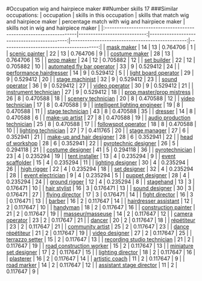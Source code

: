 #Occupation wig and hairpiece maker
##Number skills 17
###Similar occupations:
| occupation                                                        |   skills in this occupation |   skills that match wig and hairpiece maker |   percentage match with wig and hairpiece maker |   skills not in wig and hairpiece maker |
|:------------------------------------------------------------------|----------------------------:|--------------------------------------------:|------------------------------------------------:|----------------------------------------:|
| [mask maker](mask_maker.md)                                       |                          14 |                                          13 |                                        0.764706 |                                       1 |
| [scenic painter](scenic_painter.md)                               |                          22 |                                          13 |                                        0.764706 |                                       9 |
| [costume maker](costume_maker.md)                                 |                          28 |                                          13 |                                        0.764706 |                                      15 |
| [prop maker](prop_maker.md)                                       |                          24 |                                          12 |                                        0.705882 |                                      12 |
| [set builder](set_builder.md)                                     |                          22 |                                          12 |                                        0.705882 |                                      10 |
| [automated fly bar operator](automated_fly_bar_operator.md)       |                          33 |                                           9 |                                        0.529412 |                                      24 |
| [performance hairdresser](performance_hairdresser.md)             |                          14 |                                           9 |                                        0.529412 |                                       5 |
| [light board operator](light_board_operator.md)                   |                          29 |                                           9 |                                        0.529412 |                                      20 |
| [stage machinist](stage_machinist.md)                             |                          32 |                                           9 |                                        0.529412 |                                      23 |
| [sound operator](sound_operator.md)                               |                          36 |                                           9 |                                        0.529412 |                                      27 |
| [video operator](video_operator.md)                               |                          30 |                                           9 |                                        0.529412 |                                      21 |
| [instrument technician](instrument_technician.md)                 |                          27 |                                           9 |                                        0.529412 |                                      18 |
| [prop master/prop mistress](prop_master-prop_mistress.md)         |                          26 |                                           8 |                                        0.470588 |                                      18 |
| [scenery technician](scenery_technician.md)                       |                          20 |                                           8 |                                        0.470588 |                                      12 |
| [video technician](video_technician.md)                           |                          17 |                                           8 |                                        0.470588 |                                       9 |
| [intelligent lighting engineer](intelligent_lighting_engineer.md) |                          19 |                                           8 |                                        0.470588 |                                      11 |
| [stage technician](stage_technician.md)                           |                          43 |                                           8 |                                        0.470588 |                                      35 |
| [dresser](dresser.md)                                             |                          14 |                                           8 |                                        0.470588 |                                       6 |
| [make-up artist](make-up_artist.md)                               |                          27 |                                           8 |                                        0.470588 |                                      19 |
| [audio production technician](audio_production_technician.md)     |                          25 |                                           8 |                                        0.470588 |                                      17 |
| [followspot operator](followspot_operator.md)                     |                          18 |                                           8 |                                        0.470588 |                                      10 |
| [lighting technician](lighting_technician.md)                     |                          27 |                                           7 |                                        0.411765 |                                      20 |
| [stage manager](stage_manager.md)                                 |                          27 |                                           6 |                                        0.352941 |                                      21 |
| [make-up and hair designer](make-up_and_hair_designer.md)         |                          28 |                                           6 |                                        0.352941 |                                      22 |
| [head of workshop](head_of_workshop.md)                           |                          28 |                                           6 |                                        0.352941 |                                      22 |
| [pyrotechnic designer](pyrotechnic_designer.md)                   |                          26 |                                           5 |                                        0.294118 |                                      21 |
| [costume designer](costume_designer.md)                           |                          41 |                                           5 |                                        0.294118 |                                      36 |
| [pyrotechnician](pyrotechnician.md)                               |                          23 |                                           4 |                                        0.235294 |                                      19 |
| [tent installer](tent_installer.md)                               |                          13 |                                           4 |                                        0.235294 |                                       9 |
| [event scaffolder](event_scaffolder.md)                           |                          15 |                                           4 |                                        0.235294 |                                      11 |
| [lighting designer](lighting_designer.md)                         |                          30 |                                           4 |                                        0.235294 |                                      26 |
| [high rigger](high_rigger.md)                                     |                          22 |                                           4 |                                        0.235294 |                                      18 |
| [set designer](set_designer.md)                                   |                          32 |                                           4 |                                        0.235294 |                                      28 |
| [event electrician](event_electrician.md)                         |                           9 |                                           4 |                                        0.235294 |                                       5 |
| [puppet designer](puppet_designer.md)                             |                          28 |                                           4 |                                        0.235294 |                                      24 |
| [ground rigger](ground_rigger.md)                                 |                          12 |                                           4 |                                        0.235294 |                                       8 |
| [stagehand](stagehand.md)                                         |                          13 |                                           3 |                                        0.176471 |                                      10 |
| [hair stylist](hair_stylist.md)                                   |                          16 |                                           3 |                                        0.176471 |                                      13 |
| [sound designer](sound_designer.md)                               |                          30 |                                           3 |                                        0.176471 |                                      27 |
| [flying director](flying_director.md)                             |                          17 |                                           3 |                                        0.176471 |                                      14 |
| [fight director](fight_director.md)                               |                          16 |                                           3 |                                        0.176471 |                                      13 |
| [barber](barber.md)                                               |                          16 |                                           2 |                                        0.117647 |                                      14 |
| [hairdresser assistant](hairdresser_assistant.md)                 |                          12 |                                           2 |                                        0.117647 |                                      10 |
| [handyman](handyman.md)                                           |                          18 |                                           2 |                                        0.117647 |                                      16 |
| [construction painter](construction_painter.md)                   |                          21 |                                           2 |                                        0.117647 |                                      19 |
| [masseur/masseuse](masseur-masseuse.md)                           |                          14 |                                           2 |                                        0.117647 |                                      12 |
| [camera operator](camera_operator.md)                             |                          23 |                                           2 |                                        0.117647 |                                      21 |
| [dancer](dancer.md)                                               |                          20 |                                           2 |                                        0.117647 |                                      18 |
| [répétiteur](répétiteur.md)                                       |                          23 |                                           2 |                                        0.117647 |                                      21 |
| [community artist](community_artist.md)                           |                          25 |                                           2 |                                        0.117647 |                                      23 |
| [dance répétiteur](dance_répétiteur.md)                           |                          21 |                                           2 |                                        0.117647 |                                      19 |
| [video designer](video_designer.md)                               |                          27 |                                           2 |                                        0.117647 |                                      25 |
| [terrazzo setter](terrazzo_setter.md)                             |                          15 |                                           2 |                                        0.117647 |                                      13 |
| [recording studio technician](recording_studio_technician.md)     |                          21 |                                           2 |                                        0.117647 |                                      19 |
| [road construction worker](road_construction_worker.md)           |                          15 |                                           2 |                                        0.117647 |                                      13 |
| [miniature set designer](miniature_set_designer.md)               |                          17 |                                           2 |                                        0.117647 |                                      15 |
| [lighting director](lighting_director.md)                         |                          18 |                                           2 |                                        0.117647 |                                      16 |
| [plasterer](plasterer.md)                                         |                          16 |                                           2 |                                        0.117647 |                                      14 |
| [artistic coach](artistic_coach.md)                               |                          11 |                                           2 |                                        0.117647 |                                       9 |
| [road marker](road_marker.md)                                     |                          14 |                                           2 |                                        0.117647 |                                      12 |
| [assistant stage director](assistant_stage_director.md)           |                          11 |                                           2 |                                        0.117647 |                                       9 |
